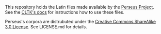 This repository holds the Latin files made available by the [Perseus Project](http://www.perseus.tufts.edu/hopper/opensource/download). See the [CLTK's docs](http://docs.cltk.org) for instructions how to use these files.

Perseus's corpora are distrubuted under the [Creative Commons ShareAlike 3.0 License](http://creativecommons.org/licenses/by-sa/3.0/us/). See LICENSE.md for details.
